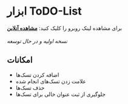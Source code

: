 # ابزار ToDO-List
برای مشاهده لینک روبرو را کلیک کنید: 
 **[مشاهده آنلاین](https://todo-list.iran.liara.run/tasks)**
 <br />
 <br />
 *نسخه اولیه و در حال توسعه*
 
 ## امکانات
- اضافه کردن تسک‌ها
- علامت زدن تسک‌های انجام شده
- حذف تسک‌ها
- جلوگیری از ثبت عنوان خالی برای تسک‌ها